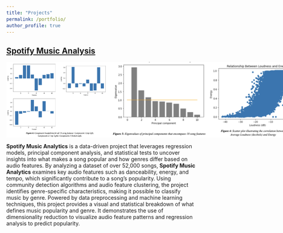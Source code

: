 ```yaml
---
title: "Projects"
permalink: /portfolio/
author_profile: true
---
```


## [Spotify Music Analysis](https://github.com/aaronmunford/Spotify-Music-Analysis)
<div style="display: flex; justify-content: space-around;">
  <img src="/images/Component Breakdown.png" alt="Component Breakdown" width="300" height="200">
  <img src="/images/Eigenvalue PCA.png" alt="Eigenvalue PCA" width="300" height="200">
  <img src="/images/Loudness and Energy.png" alt="Loudness and Energy" width="300" height="200">
</div>

**Spotify Music Analytics** is a data-driven project that leverages regression models, principal component analysis, and statistical tests to uncover insights into what makes a song popular and how genres differ based on audio features.
By analyzing a dataset of over 52,000 songs, **Spotify Music Analytics** examines key audio features such as danceability, energy, and tempo, which significantly contribute to a song’s popularity. Using community detection algorithms and audio feature clustering, the project identifies genre-specific characteristics, making it possible to classify music by genre.
Powered by data preprocessing and machine learning techniques, this project provides a visual and statistical breakdown of what defines music popularity and genre. It demonstrates the use of dimensionality reduction to visualize audio feature patterns and regression analysis to predict popularity. 
